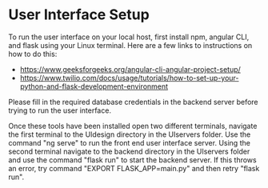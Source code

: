 # User Interface Setup

To run the user interface on your local host, first install npm, angular CLI, and flask using your Linux terminal.
Here are a few links to instructions on how to do this:
 - https://www.geeksforgeeks.org/angular-cli-angular-project-setup/
 - https://www.twilio.com/docs/usage/tutorials/how-to-set-up-your-python-and-flask-development-environment

Please fill in the required database credentials in the backend server before trying to run the user interface.

Once these tools have been installed open two different terminals, navigate the first terminal to the UIdesign directory in the UIservers folder. Use the command "ng serve" to run the front end user interface server. Using the second terminal navigate to the backend directory in the UIservers folder and use the command "flask run" to start the backend server. If this throws an error, try command "EXPORT FLASK_APP=main.py" and then retry "flask run".